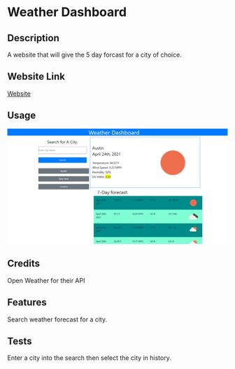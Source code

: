 # Weather Dashboard

## Description 
A website that will give the 5 day forcast for a city of choice.


## Website Link
<a href="https://winkler102.github.io/weather-dashboard/"> Website </a>



## Usage 

<img src="./assets/images/READMEPIC.png"/>


## Credits
Open Weather for their API





## Features
Search weather forecast for a city.



## Tests
Enter a city into the search then select the city in history.
